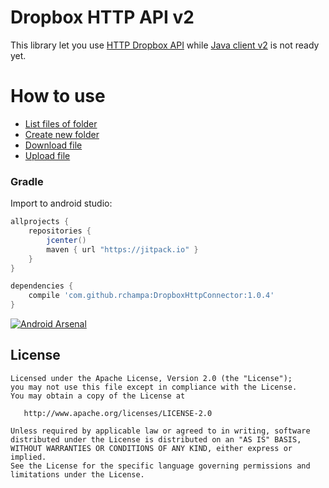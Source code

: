 Dropbox HTTP API v2
====================

This library let you use [HTTP Dropbox API](https://www.dropbox.com/developers/documentation/http) while [Java client v2](https://www.dropbox.com/developers/documentation/java) is not ready yet.

How to use
==========
*   [List files of folder](https://github.com/rchampa/DropboxHttpConnector/blob/master/src/main/java/es/ric/dropbox/TestListFolder.java)
*   [Create new folder](https://github.com/rchampa/DropboxHttpConnector/blob/master/src/main/java/es/ric/dropbox/TestCreateFolder.java)
*   [Download file](https://github.com/rchampa/DropboxHttpConnector/blob/master/src/main/java/es/ric/dropbox/TestDownload.java)
*   [Upload file](https://github.com/rchampa/DropboxHttpConnector/blob/master/src/main/java/es/ric/dropbox/TestUpload.java)

### Gradle

Import to android studio:
```groovy
allprojects {
    repositories {
        jcenter()
        maven { url "https://jitpack.io" }
    }
}

dependencies {
	compile 'com.github.rchampa:DropboxHttpConnector:1.0.4'
}
```


[![Android Arsenal](https://img.shields.io/badge/Android%20Arsenal-DropboxHttpConector-green.svg?style=flat)](https://android-arsenal.com/details/1/2621)


License
-------

    Licensed under the Apache License, Version 2.0 (the "License");
    you may not use this file except in compliance with the License.
    You may obtain a copy of the License at

       http://www.apache.org/licenses/LICENSE-2.0

    Unless required by applicable law or agreed to in writing, software
    distributed under the License is distributed on an "AS IS" BASIS,
    WITHOUT WARRANTIES OR CONDITIONS OF ANY KIND, either express or implied.
    See the License for the specific language governing permissions and
    limitations under the License.


 [1]: http://square.github.io/okhttp


